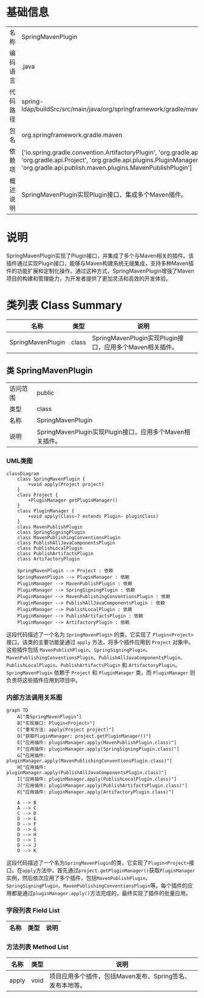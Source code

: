 # 基础信息

|      |      |
|------|------|
| 名称 | SpringMavenPlugin |
| 编码语言 | .java |
| 代码路径 | spring-ldap/buildSrc/src/main/java/org/springframework/gradle/maven/SpringMavenPlugin.java |
| 包名 | org.springframework.gradle.maven |
| 依赖项 | ['io.spring.gradle.convention.ArtifactoryPlugin', 'org.gradle.api.Plugin', 'org.gradle.api.Project', 'org.gradle.api.plugins.PluginManager', 'org.gradle.api.publish.maven.plugins.MavenPublishPlugin'] |
| 概述说明 | SpringMavenPlugin实现Plugin接口，集成多个Maven插件。 |

# 说明

SpringMavenPlugin实现了Plugin接口，并集成了多个与Maven相关的插件。该插件通过实现Plugin接口，能够与Maven构建系统无缝集成，支持多种Maven插件的功能扩展和定制化操作。通过这种方式，SpringMavenPlugin增强了Maven项目的构建和管理能力，为开发者提供了更加灵活和高效的开发体验。

# 类列表 Class Summary

| 名称   | 类型  | 说明 |
|-------|------|-------------|
| SpringMavenPlugin | class | SpringMavenPlugin实现Plugin接口，应用多个Maven相关插件。 |



## 类 SpringMavenPlugin

|      |      |
|------|------|
| 访问范围 | public |
| 类型 | class |
| 名称 | SpringMavenPlugin |
| 说明 | SpringMavenPlugin实现Plugin接口，应用多个Maven相关插件。 |


### UML类图

```mermaid
classDiagram
    class SpringMavenPlugin {
        +void apply(Project project)
    }
    class Project {
        +PluginManager getPluginManager()
    }
    class PluginManager {
        +void apply(Class~? extends Plugin~ pluginClass)
    }
    class MavenPublishPlugin
    class SpringSigningPlugin
    class MavenPublishingConventionsPlugin
    class PublishAllJavaComponentsPlugin
    class PublishLocalPlugin
    class PublishArtifactsPlugin
    class ArtifactoryPlugin

    SpringMavenPlugin --> Project : 依赖
    SpringMavenPlugin --> PluginManager : 依赖
    PluginManager --> MavenPublishPlugin : 依赖
    PluginManager --> SpringSigningPlugin : 依赖
    PluginManager --> MavenPublishingConventionsPlugin : 依赖
    PluginManager --> PublishAllJavaComponentsPlugin : 依赖
    PluginManager --> PublishLocalPlugin : 依赖
    PluginManager --> PublishArtifactsPlugin : 依赖
    PluginManager --> ArtifactoryPlugin : 依赖
```

这段代码描述了一个名为 `SpringMavenPlugin` 的类，它实现了 `Plugin<Project>` 接口。该类的主要功能是通过 `apply` 方法，将多个插件应用到 `Project` 对象中。这些插件包括 `MavenPublishPlugin`、`SpringSigningPlugin`、`MavenPublishingConventionsPlugin`、`PublishAllJavaComponentsPlugin`、`PublishLocalPlugin`、`PublishArtifactsPlugin` 和 `ArtifactoryPlugin`。`SpringMavenPlugin` 依赖于 `Project` 和 `PluginManager` 类，而 `PluginManager` 则负责将这些插件应用到项目中。


### 内部方法调用关系图

```mermaid
graph TD
    A["类SpringMavenPlugin"]
    B["实现接口: Plugin<Project>"]
    C["重写方法: apply(Project project)"]
    D["获取PluginManager: project.getPluginManager()"]
    E["应用插件: pluginManager.apply(MavenPublishPlugin.class)"]
    F["应用插件: pluginManager.apply(SpringSigningPlugin.class)"]
    G["应用插件: pluginManager.apply(MavenPublishingConventionsPlugin.class)"]
    H["应用插件: pluginManager.apply(PublishAllJavaComponentsPlugin.class)"]
    I["应用插件: pluginManager.apply(PublishLocalPlugin.class)"]
    J["应用插件: pluginManager.apply(PublishArtifactsPlugin.class)"]
    K["应用插件: pluginManager.apply(ArtifactoryPlugin.class)"]

    A --> B
    A --> C
    C --> D
    D --> E
    D --> F
    D --> G
    D --> H
    D --> I
    D --> J
    D --> K
```

这段代码描述了一个名为`SpringMavenPlugin`的类，它实现了`Plugin<Project>`接口。在`apply`方法中，首先通过`project.getPluginManager()`获取`PluginManager`实例，然后依次应用了多个插件，包括`MavenPublishPlugin`、`SpringSigningPlugin`、`MavenPublishingConventionsPlugin`等。每个插件的应用都是通过`pluginManager.apply()`方法完成的，最终实现了插件的批量应用。

### 字段列表 Field List

| 名称  | 类型  | 说明 |
|-------|-------|------|

### 方法列表 Method List

| 名称  | 类型  | 说明 |
|-------|-------|------|
| apply | void | 项目应用多个插件，包括Maven发布、Spring签名、发布本地等。 |




